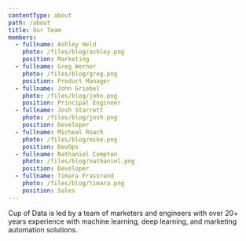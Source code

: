 ```yaml
---
contentType: about
path: /about
title: Our Team
members:
  - fullname: Ashley Held
    photo: /files/blog/ashley.png
    position: Marketing
  - fullname: Greg Werner
    photo: /files/blog/greg.png
    position: Product Manager
  - fullname: John Griebel
    photo: /files/blog/john.png
    position: Principal Engineer
  - fullname: Josh Starrett
    photo: /files/blog/josh.png
    position: Developer
  - fullname: Micheal Roach
    photo: /files/blog/mike.png
    position: DevOps
  - fullname: Nathaniel Compton
    photo: /files/blog/nathaniel.png
    position: Developer
  - fullname: Timara Frassrand
    photo: /files/blog/timara.png
    position: Sales
---
```

Cup of Data is led by a team of marketers and engineers with over 20+ years experience with machine learning, deep learning, and marketing automation solutions.

